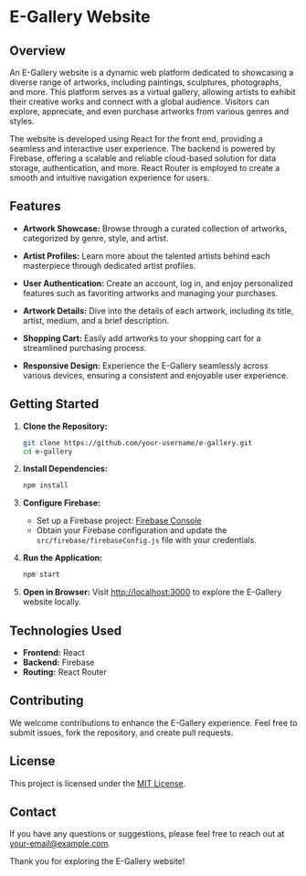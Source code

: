 # E-Gallery Website

## Overview

An E-Gallery website is a dynamic web platform dedicated to showcasing a diverse range of artworks, including paintings, sculptures, photographs, and more. This platform serves as a virtual gallery, allowing artists to exhibit their creative works and connect with a global audience. Visitors can explore, appreciate, and even purchase artworks from various genres and styles.

The website is developed using React for the front end, providing a seamless and interactive user experience. The backend is powered by Firebase, offering a scalable and reliable cloud-based solution for data storage, authentication, and more. React Router is employed to create a smooth and intuitive navigation experience for users.

## Features

- **Artwork Showcase:** Browse through a curated collection of artworks, categorized by genre, style, and artist.

- **Artist Profiles:** Learn more about the talented artists behind each masterpiece through dedicated artist profiles.

- **User Authentication:** Create an account, log in, and enjoy personalized features such as favoriting artworks and managing your purchases.

- **Artwork Details:** Dive into the details of each artwork, including its title, artist, medium, and a brief description.

- **Shopping Cart:** Easily add artworks to your shopping cart for a streamlined purchasing process.

- **Responsive Design:** Experience the E-Gallery seamlessly across various devices, ensuring a consistent and enjoyable user experience.

## Getting Started

1. **Clone the Repository:**
   ```bash
   git clone https://github.com/your-username/e-gallery.git
   cd e-gallery
   ```

2. **Install Dependencies:**
   ```bash
   npm install
   ```

3. **Configure Firebase:**
   - Set up a Firebase project: [Firebase Console](https://console.firebase.google.com/)
   - Obtain your Firebase configuration and update the `src/firebase/firebaseConfig.js` file with your credentials.

4. **Run the Application:**
   ```bash
   npm start
   ```

5. **Open in Browser:**
   Visit [http://localhost:3000](http://localhost:3000) to explore the E-Gallery website locally.

## Technologies Used

- **Frontend:** React
- **Backend:** Firebase
- **Routing:** React Router

## Contributing

We welcome contributions to enhance the E-Gallery experience. Feel free to submit issues, fork the repository, and create pull requests.

## License

This project is licensed under the [MIT License](LICENSE.md).

## Contact

If you have any questions or suggestions, please feel free to reach out at [your-email@example.com](mailto:your-email@example.com).

Thank you for exploring the E-Gallery website!
